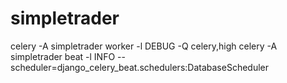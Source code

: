 # simpletrader

celery -A simpletrader worker -l DEBUG -Q celery,high
celery -A simpletrader beat -l INFO --scheduler=django_celery_beat.schedulers:DatabaseScheduler
